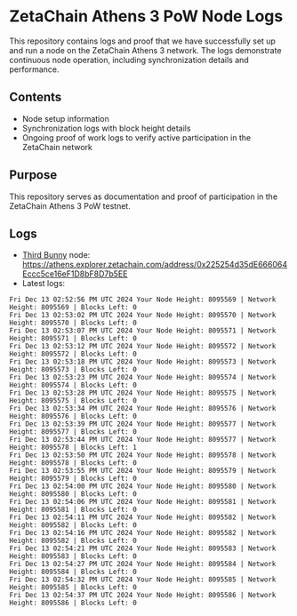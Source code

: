 # ZetaChain Athens 3 PoW Node Logs
This repository contains logs and proof that we have successfully set up and run a node on the ZetaChain Athens 3 network. The logs demonstrate continuous node operation, including synchronization details and performance.

## Contents
- Node setup information
- Synchronization logs with block height details
- Ongoing proof of work logs to verify active participation in the ZetaChain network

## Purpose
This repository serves as documentation and proof of participation in the ZetaChain Athens 3 PoW testnet.

## Logs

- [Third Bunny](https://thirdbunny.xyz/) node: https://athens.explorer.zetachain.com/address/0x225254d35dE666064Eccc5ce16eF1D8bF8D7b5EE
- Latest logs:
```
Fri Dec 13 02:52:56 PM UTC 2024 Your Node Height: 8095569 | Network Height: 8095569 | Blocks Left: 0
Fri Dec 13 02:53:02 PM UTC 2024 Your Node Height: 8095570 | Network Height: 8095570 | Blocks Left: 0
Fri Dec 13 02:53:07 PM UTC 2024 Your Node Height: 8095571 | Network Height: 8095571 | Blocks Left: 0
Fri Dec 13 02:53:12 PM UTC 2024 Your Node Height: 8095572 | Network Height: 8095572 | Blocks Left: 0
Fri Dec 13 02:53:18 PM UTC 2024 Your Node Height: 8095573 | Network Height: 8095573 | Blocks Left: 0
Fri Dec 13 02:53:23 PM UTC 2024 Your Node Height: 8095574 | Network Height: 8095574 | Blocks Left: 0
Fri Dec 13 02:53:28 PM UTC 2024 Your Node Height: 8095575 | Network Height: 8095575 | Blocks Left: 0
Fri Dec 13 02:53:34 PM UTC 2024 Your Node Height: 8095576 | Network Height: 8095576 | Blocks Left: 0
Fri Dec 13 02:53:39 PM UTC 2024 Your Node Height: 8095577 | Network Height: 8095577 | Blocks Left: 0
Fri Dec 13 02:53:44 PM UTC 2024 Your Node Height: 8095577 | Network Height: 8095578 | Blocks Left: 1
Fri Dec 13 02:53:50 PM UTC 2024 Your Node Height: 8095578 | Network Height: 8095578 | Blocks Left: 0
Fri Dec 13 02:53:55 PM UTC 2024 Your Node Height: 8095579 | Network Height: 8095579 | Blocks Left: 0
Fri Dec 13 02:54:00 PM UTC 2024 Your Node Height: 8095580 | Network Height: 8095580 | Blocks Left: 0
Fri Dec 13 02:54:06 PM UTC 2024 Your Node Height: 8095581 | Network Height: 8095581 | Blocks Left: 0
Fri Dec 13 02:54:11 PM UTC 2024 Your Node Height: 8095582 | Network Height: 8095582 | Blocks Left: 0
Fri Dec 13 02:54:16 PM UTC 2024 Your Node Height: 8095582 | Network Height: 8095582 | Blocks Left: 0
Fri Dec 13 02:54:21 PM UTC 2024 Your Node Height: 8095583 | Network Height: 8095583 | Blocks Left: 0
Fri Dec 13 02:54:27 PM UTC 2024 Your Node Height: 8095584 | Network Height: 8095584 | Blocks Left: 0
Fri Dec 13 02:54:32 PM UTC 2024 Your Node Height: 8095585 | Network Height: 8095585 | Blocks Left: 0
Fri Dec 13 02:54:37 PM UTC 2024 Your Node Height: 8095586 | Network Height: 8095586 | Blocks Left: 0
```
